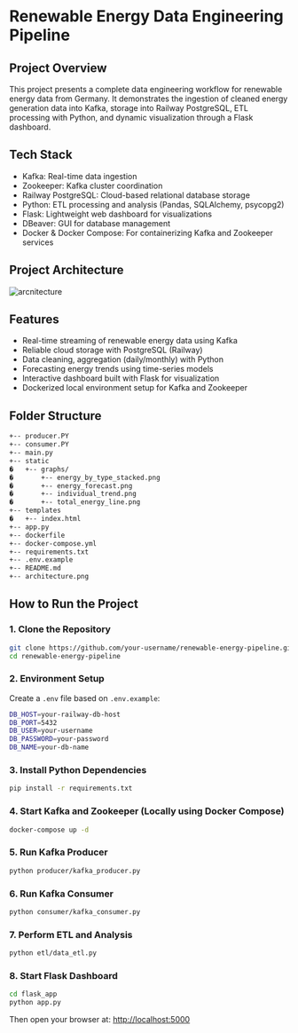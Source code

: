 # Renewable Energy Data Engineering Pipeline

## Project Overview
This project presents a complete data engineering workflow for renewable energy data from Germany. It demonstrates the ingestion of cleaned energy generation data into Kafka, storage into Railway PostgreSQL, ETL processing with Python, and dynamic visualization through a Flask dashboard.

## Tech Stack
- Kafka: Real-time data ingestion
- Zookeeper: Kafka cluster coordination
- Railway PostgreSQL: Cloud-based relational database storage
- Python: ETL processing and analysis (Pandas, SQLAlchemy, psycopg2)
- Flask: Lightweight web dashboard for visualizations
- DBeaver: GUI for database management
- Docker & Docker Compose: For containerizing Kafka and Zookeeper services

## Project Architecture
![arcnitecture](https://github.com/user-attachments/assets/32fa9ef9-ffa8-4898-834b-290c90df7f45)


## Features
- Real-time streaming of renewable energy data using Kafka
- Reliable cloud storage with PostgreSQL (Railway)
- Data cleaning, aggregation (daily/monthly) with Python
- Forecasting energy trends using time-series models
- Interactive dashboard built with Flask for visualization
- Dockerized local environment setup for Kafka and Zookeeper

## Folder Structure
```bash
+-- producer.PY
+-- consumer.PY
+-- main.py
+-- static
�   +-- graphs/
�       +-- energy_by_type_stacked.png
�       +-- energy_forecast.png
�       +-- individual_trend.png
�       +-- total_energy_line.png
+-- templates
�   +-- index.html
+-- app.py
+-- dockerfile
+-- docker-compose.yml
+-- requirements.txt
+-- .env.example
+-- README.md
+-- architecture.png
```

## How to Run the Project

### 1. Clone the Repository
```bash
git clone https://github.com/your-username/renewable-energy-pipeline.git
cd renewable-energy-pipeline
```

### 2. Environment Setup
Create a `.env` file based on `.env.example`:
```bash
DB_HOST=your-railway-db-host
DB_PORT=5432
DB_USER=your-username
DB_PASSWORD=your-password
DB_NAME=your-db-name
```

### 3. Install Python Dependencies
```bash
pip install -r requirements.txt
```

### 4. Start Kafka and Zookeeper (Locally using Docker Compose)
```bash
docker-compose up -d
```

### 5. Run Kafka Producer
```bash
python producer/kafka_producer.py
```

### 6. Run Kafka Consumer
```bash
python consumer/kafka_consumer.py
```

### 7. Perform ETL and Analysis
```bash
python etl/data_etl.py
```

### 8. Start Flask Dashboard
```bash
cd flask_app
python app.py
```
Then open your browser at: [http://localhost:5000](http://localhost:5000)

